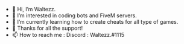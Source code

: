 - 👋 Hi, I’m Waltezz.
- 👀 I’m interested in coding bots and FiveM servers.
- 🌱 I’m currently learning how to create cheats for all type of games.
- 💞️ Thanks for all the support!
- 📫 How to reach me : Discord : Waltezz.#1115
<!---
ItsWaltezz/ItsWaltezz is a ✨ special ✨ repository because its `README.md` (this file) appears on your GitHub profile.
You can click the Preview link to take a look at your changes.
--->
